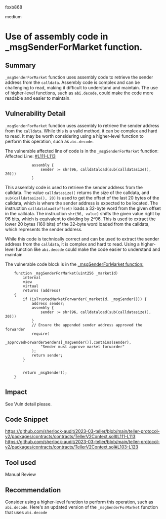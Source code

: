 foxb868

medium

# Use of assembly code in _msgSenderForMarket function.

## Summary
`_msgSenderForMarket` function uses assembly code to retrieve the sender address from the `calldata`. Assembly code is complex and can be challenging to read, making it difficult to understand and maintain. The use of higher-level functions, such as `abi.decode`, could make the code more readable and easier to maintain.

## Vulnerability Detail
`_msgSenderForMarket` function uses assembly to retrieve the sender address from the `calldata`. While this is a valid method, it can be complex and hard to read. It may be worth considering using a higher-level function to perform this operation, such as `abi.decode`.

The vulnerable affected line of code is in the `_msgSenderForMarket` function:
Affected Line: [#L111-L113](https://github.com/sherlock-audit/2023-03-teller/blob/main/teller-protocol-v2/packages/contracts/contracts/TellerV2Context.sol#L111-L113)
```solidity
            assembly {
                sender := shr(96, calldataload(sub(calldatasize(), 20)))
            }
```
This assembly code is used to retrieve the sender address from the calldata. The value `calldatasize()` returns the size of the calldata, and `sub(calldatasize(), 20)` is used to get the offset of the last 20 bytes of the calldata, which is where the sender address is expected to be located. The instruction `calldataload(offset)` loads a 32-byte word from the given offset in the calldata. The instruction `shr(96, value)` shifts the given value right by 96 bits, which is equivalent to dividing by 2^96. This is used to extract the lower 20 bytes (160 bits) of the 32-byte word loaded from the calldata, which represents the sender address.

While this code is technically correct and can be used to extract the sender address from the `calldata`, it is complex and hard to read. Using a higher-level function like `abi.decode` could make the code easier to understand and maintain

The vulnerable code block is in the [_msgSenderForMarket function:](https://github.com/sherlock-audit/2023-03-teller/blob/main/teller-protocol-v2/packages/contracts/contracts/TellerV2Context.sol#L103-L123)
```solidity
    function _msgSenderForMarket(uint256 _marketId)
        internal
        view
        virtual
        returns (address)
    {
        if (isTrustedMarketForwarder(_marketId, _msgSender())) {
            address sender;
            assembly {
                sender := shr(96, calldataload(sub(calldatasize(), 20)))
            }
            // Ensure the appended sender address approved the forwarder
            require(
                _approvedForwarderSenders[_msgSender()].contains(sender),
                "Sender must approve market forwarder"
            );
            return sender;
        }


        return _msgSender();
    }
```

## Impact
See Vuln detail please.

## Code Snippet
https://github.com/sherlock-audit/2023-03-teller/blob/main/teller-protocol-v2/packages/contracts/contracts/TellerV2Context.sol#L111-L113
https://github.com/sherlock-audit/2023-03-teller/blob/main/teller-protocol-v2/packages/contracts/contracts/TellerV2Context.sol#L103-L123

## Tool used

Manual Review

## Recommendation
Consider using a higher-level function to perform this operation, such as `abi.decode`. Here's an updated version of the `_msgSenderForMarket` function that uses `abi.decode`